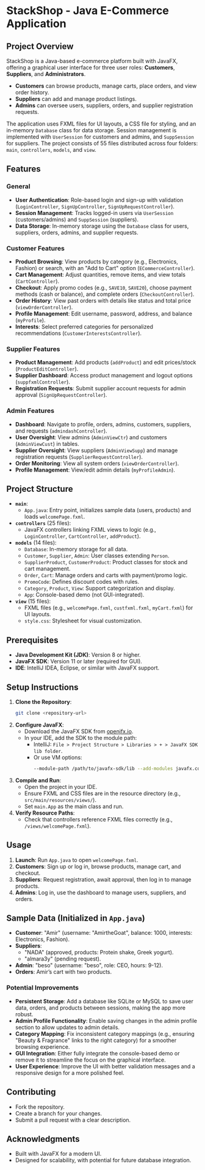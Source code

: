 
# StackShop - Java E-Commerce Application

## Project Overview
StackShop is a Java-based e-commerce platform built with JavaFX, offering a graphical user interface for three user roles: **Customers**, **Suppliers**, and **Administrators**.  
- **Customers** can browse products, manage carts, place orders, and view order history.  
- **Suppliers** can add and manage product listings.  
- **Admins** can oversee users, suppliers, orders, and supplier registration requests.  

The application uses FXML files for UI layouts, a CSS file for styling, and an in-memory `Database` class for data storage. Session management is implemented with `UserSession` for customers and admins, and `SuppSession` for suppliers. The project consists of 55 files distributed across four folders: `main`, `controllers`, `models`, and `view`.

## Features

### General
- **User Authentication**: Role-based login and sign-up with validation (`LoginController`, `SignUpController`, `SignUpRequestController`).  
- **Session Management**: Tracks logged-in users via `UserSession` (customers/admins) and `SuppSession` (suppliers).  
- **Data Storage**: In-memory storage using the `Database` class for users, suppliers, orders, admins, and supplier requests.  

### Customer Features
- **Product Browsing**: View products by category (e.g., Electronics, Fashion) or search, with an "Add to Cart" option (`ECommerceController`).  
- **Cart Management**: Adjust quantities, remove items, and view totals (`CartController`).  
- **Checkout**: Apply promo codes (e.g., `SAVE10`, `SAVE20`), choose payment methods (cash or balance), and complete orders (`CheckoutController`).  
- **Order History**: View past orders with details like status and total price (`viewOrderController`).  
- **Profile Management**: Edit username, password, address, and balance (`myProfile`).  
- **Interests**: Select preferred categories for personalized recommendations (`CustomerInterestsController`).  

### Supplier Features
- **Product Management**: Add products (`addProduct`) and edit prices/stock (`ProductEditController`).  
- **Supplier Dashboard**: Access product management and logout options (`suppfxmlController`).  
- **Registration Requests**: Submit supplier account requests for admin approval (`SignUpRequestController`).  

### Admin Features
- **Dashboard**: Navigate to profile, orders, admins, customers, suppliers, and requests (`admindashController`).  
- **User Oversight**: View admins (`AdminViewCtr`) and customers (`AdminViewCust`) in tables.  
- **Supplier Oversight**: View suppliers (`AdminViewSupp`) and manage registration requests (`SupplierRequestController`).  
- **Order Monitoring**: View all system orders (`viewOrderController`).  
- **Profile Management**: View/edit admin details (`myProfileAdmin`).  

## Project Structure
- **`main`**:  
  - `App.java`: Entry point, initializes sample data (users, products) and loads `welcomePage.fxml`.  
- **`controllers`** (25 files):  
  - JavaFX controllers linking FXML views to logic (e.g., `LoginController`, `CartController`, `addProduct`).  
- **`models`** (14 files):  
  - `Database`: In-memory storage for all data.  
  - `Customer`, `Supplier`, `Admin`: User classes extending `Person`.  
  - `SupplierProduct`, `CustomerProduct`: Product classes for stock and cart management.  
  - `Order`, `Cart`: Manage orders and carts with payment/promo logic.  
  - `PromoCode`: Defines discount codes with rules.  
  - `Category`, `Product`, `View`: Support categorization and display.  
  - `App`: Console-based demo (not GUI-integrated).  
- **`view`** (15 files):  
  - FXML files (e.g., `welcomePage.fxml`, `custfxml.fxml`, `myCart.fxml`) for UI layouts.  
  - `style.css`: Stylesheet for visual customization.  

## Prerequisites
- **Java Development Kit (JDK)**: Version 8 or higher.  
- **JavaFX SDK**: Version 11 or later (required for GUI).  
- **IDE**: IntelliJ IDEA, Eclipse, or similar with JavaFX support.  

## Setup Instructions
1. **Clone the Repository**:  
   ```bash
   git clone <repository-url>
   ```
2. **Configure JavaFX**:  
   - Download the JavaFX SDK from [openjfx.io](https://openjfx.io/).  
   - In your IDE, add the SDK to the module path:  
     - IntelliJ: `File > Project Structure > Libraries > + > JavaFX SDK lib folder`.  
     - Or use VM options:  
       ```bash
       --module-path /path/to/javafx-sdk/lib --add-modules javafx.controls,javafx.fxml
       ```
3. **Compile and Run**:  
   - Open the project in your IDE.  
   - Ensure FXML and CSS files are in the resource directory (e.g., `src/main/resources/views/`).  
   - Set `main.App` as the main class and run.  
4. **Verify Resource Paths**:  
   - Check that controllers reference FXML files correctly (e.g., `/views/welcomePage.fxml`).  

## Usage
1. **Launch**: Run `App.java` to open `welcomePage.fxml`.  
2. **Customers**: Sign up or log in, browse products, manage cart, and checkout.  
3. **Suppliers**: Request registration, await approval, then log in to manage products.  
4. **Admins**: Log in, use the dashboard to manage users, suppliers, and orders.  

## Sample Data (Initialized in `App.java`)
- **Customer**: "Amir" (username: "AmirtheGoat", balance: 1000, interests: Electronics, Fashion).  
- **Suppliers**:  
  - "NADA" (approved, products: Protein shake, Greek yogurt).  
  - "almara3y" (pending request).  
- **Admin**: "beso" (username: "beso", role: CEO, hours: 9-12).  
- **Orders**: Amir’s cart with two products.  

### Potential Improvements
- **Persistent Storage**: Add a database like SQLite or MySQL to save user data, orders, and products between sessions, making the app more robust.
- **Admin Profile Functionality**: Enable saving changes in the admin profile section to allow updates to admin details.
- **Category Mapping**: Fix inconsistent category mappings (e.g., ensuring "Beauty & Fragrance" links to the right category) for a smoother browsing experience.
- **GUI Integration**: Either fully integrate the console-based demo or remove it to streamline the focus on the graphical interface.
- **User Experience**: Improve the UI with better validation messages and a responsive design for a more polished feel.

## Contributing
- Fork the repository.  
- Create a branch for your changes.  
- Submit a pull request with a clear description.  

## Acknowledgments
- Built with JavaFX for a modern UI.  
- Designed for scalability, with potential for future database integration.




